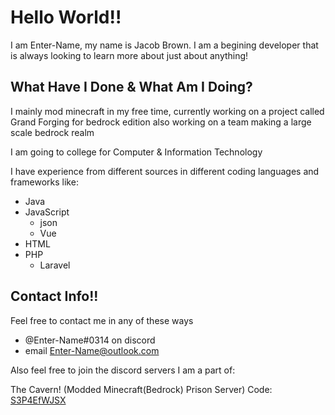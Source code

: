 # Hello World!!

I am Enter-Name, my name is Jacob Brown.
I am a begining developer that is always looking to learn more about just about anything!


## What Have I Done & What Am I Doing?

I mainly mod minecraft in my free time,
  currently working on a project called Grand Forging for bedrock edition
  also working on a team making a large scale bedrock realm
  
I am going to college for Computer & Information Technology

I have experience from different sources in different coding languages and frameworks like:
- Java
- JavaScript
  - json
  - Vue
- HTML
- PHP
  - Laravel

## Contact Info!!

Feel free to contact me in any of these ways
- @Enter-Name#0314 on discord
- email [Enter-Name@outlook.com](enter-name@outlook.com)

Also feel free to join the discord servers I am a part of:

  The Cavern! (Modded Minecraft(Bedrock) Prison Server) Code: [S3P4EfWJSX](https://discord.gg/S3P4EfWJSX)
